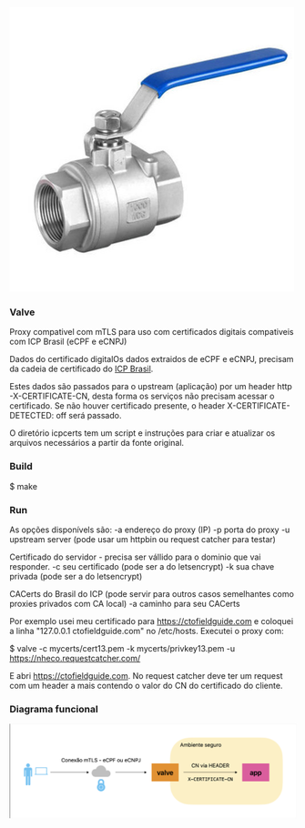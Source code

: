 ![Valve](images/valve-image.jpg)

### Valve

Proxy compativel com mTLS para uso com certificados digitais compativeis com ICP Brasil (eCPF e eCNPJ)

Dados do certificado digitalOs dados extraidos de eCPF e eCNPJ, precisam da cadeia de certificado do [ICP Brasil](https://www.gov.br/iti/pt-br/assuntos/repositorio).

Estes dados são passados para o upstream (aplicação) por um header http -X-CERTIFICATE-CN, desta forma os serviços não precisam acessar o certificado. Se não houver certificado presente, o header X-CERTIFICATE-DETECTED: off será passado.

O diretório icpcerts tem um script e instruções para criar e atualizar os arquivos necessários a partir da fonte original.

### Build

$ make

### Run

As opções disponívels são:
-a endereço do proxy (IP)
-p porta do proxy
-u upstream server (pode usar um httpbin ou request catcher para testar)

Certificado do servidor - precisa ser vállido para o dominio que vai responder. 
-c seu certificado (pode ser a do letsencrypt)
-k sua chave privada (pode ser a do letsencrypt)

CACerts do Brasil do ICP (pode servir para outros casos semelhantes como proxies privados com CA local)
-a caminho para seu CACerts

Por exemplo usei meu certificado para https://ctofieldguide.com e coloquei a linha "127.0.0.1 ctofieldguide.com" no /etc/hosts. Executei o proxy com:

$ valve -c mycerts/cert13.pem -k mycerts/privkey13.pem -u https://nheco.requestcatcher.com/

E abri https://ctofieldguide.com. No request catcher deve ter um request com um header a mais contendo o valor do CN do certificado do cliente.


### Diagrama funcional

![arch](images/valve_arch.png)



